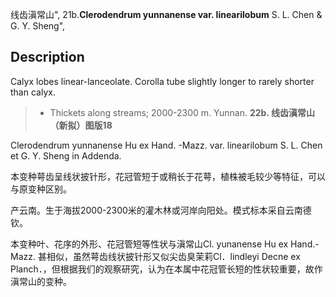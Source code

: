 线齿滇常山",
21b.**Clerodendrum yunnanense var. linearilobum** S. L. Chen & G. Y. Sheng",

## Description
Calyx lobes linear-lanceolate. Corolla tube slightly longer to rarely shorter than calyx.

> * Thickets along streams; 2000-2300 m. Yunnan.
**22b. 线齿滇常山（新拟）图版18**

Clerodendrum yunnanense Hu ex Hand. -Mazz. var. linearilobum S. L. Chen et G. Y. Sheng in Addenda.

本变种萼齿呈线状披针形，花冠管短于或稍长于花萼，植株被毛较少等特征，可以与原变种区别。

产云南。生于海拔2000-2300米的灌木林或河岸向阳处。模式标本采自云南德钦。

本变种叶、花序的外形、花冠管短等性状与滇常山Cl. yunanense Hu ex Hand.- Mazz. 甚相似，虽然萼齿线状披针形又似尖齿臭茉莉Cl．lindleyi Decne ex Planch．，但根据我们的观察研究，认为在本属中花冠管长短的性状较重要，故作滇常山的变种。
